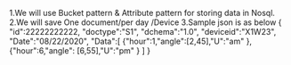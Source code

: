 1.We will use Bucket pattern & Attribute pattern for storing data in
Nosql. 
2.We will save One document/per day /Device 3.Sample json is as
below 
{ 
	"id":22222222222, 
	"doctype":"S1", 
	"dchema":"1.0",
	"deviceid":"X1W23",
	"Date":"08/22/2020",
	"Data":[ 
		{"hour":1,"angle":[2,45],"U":"am" },
		{"hour":6,"angle": [6,55],"U":"pm" } 
	] 
}
